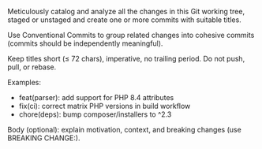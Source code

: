 Meticulously catalog and analyze all the changes in this Git working tree, staged or unstaged
and create one or more commits with suitable titles.

Use Conventional Commits to group related changes into cohesive commits (commits should be independently meaningful).

Keep titles short (≤ 72 chars), imperative, no trailing period. Do not push, pull, or rebase.

Examples:

- feat(parser): add support for PHP 8.4 attributes
- fix(ci): correct matrix PHP versions in build workflow
- chore(deps): bump composer/installers to ^2.3

Body (optional): explain motivation, context, and breaking changes (use BREAKING CHANGE:).
